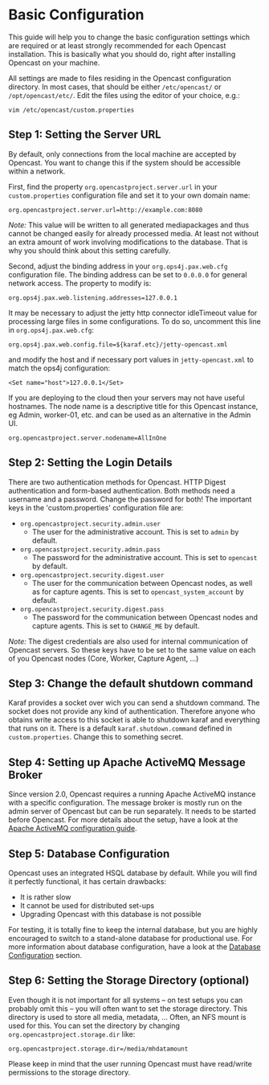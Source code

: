 Basic Configuration
===================

This guide will help you to change the basic configuration settings which are required or at least strongly recommended
for each Opencast installation. This is basically what you should do, right after installing Opencast on your machine.

All settings are made to files residing in the Opencast configuration directory. In most cases, that should be either
`/etc/opencast/` or `/opt/opencast/etc/`. Edit the files using the editor of your choice, e.g.:

    vim /etc/opencast/custom.properties


Step 1: Setting the Server URL
------------------------------

By default, only connections from the local machine are accepted by Opencast.  You want to change this if the system
should be accessible within a network.

First, find the property `org.opencastproject.server.url` in your `custom.properties` configuration file and set it to
your own domain name:

    org.opencastproject.server.url=http://example.com:8080

*Note:* This value will be written to all generated mediapackages and thus cannot be changed easily for already
processed media. At least not without an extra amount of work involving modifications to the database. That is why you
should think about this setting carefully.

Second, adjust the binding address in your `org.ops4j.pax.web.cfg` configuration file. The binding address can be set to
`0.0.0.0` for general network access. The property to modify is:

    org.ops4j.pax.web.listening.addresses=127.0.0.1

It may be necessary to adjust the jetty http connector idleTimeout value for processing large files in some configurations.
To do so, uncomment this line in `org.ops4j.pax.web.cfg`:

    org.ops4j.pax.web.config.file=${karaf.etc}/jetty-opencast.xml

and modify the host and if necessary port values in `jetty-opencast.xml` to match the ops4j configuration:

    <Set name="host">127.0.0.1</Set>

If you are deploying to the cloud then your servers may not have useful hostnames. The node name is a descriptive title
for this Opencast instance, eg Admin, worker-01, etc. and can be used as an alternative in the Admin UI.

    org.opencastproject.server.nodename=AllInOne

Step 2: Setting the Login Details
---------------------------------

There are two authentication methods for Opencast. HTTP Digest authentication and form-based authentication. Both
methods need a username and a password. Change the password for both! The important keys in the 'custom.properties'
configuration file are:

* `org.opencastproject.security.admin.user`
    * The user for the administrative account. This is set to `admin` by default.
* `org.opencastproject.security.admin.pass`
    * The password for the administrative account. This is set to `opencast` by default.
* `org.opencastproject.security.digest.user`
    * The user for the communication between Opencast nodes, as well as for capture agents. This is set to
    `opencast_system_account` by default.
* `org.opencastproject.security.digest.pass`
    * The password for the communication between Opencast nodes and capture agents. This is set to `CHANGE_ME` by default.

*Note:* The digest credentials are also used for internal communication of Opencast servers. So these keys have to be
set to the same value on each of you Opencast nodes (Core, Worker, Capture Agent, …)


Step 3: Change the default shutdown command
-------------------------------------------

Karaf provides a socket over wich you can send a shutdown command. The socket does not provide any kind of
authentication. Therefore anyone who obtains write access to this socket is able to shutdown karaf and everything
that runs on it. There is a default `karaf.shutdown.command` defined in `custom.properties`. Change this to something
secret.


Step 4: Setting up Apache ActiveMQ Message Broker
-------------------------------------------------

Since version 2.0, Opencast requires a running Apache ActiveMQ instance with a specific configuration.  The message
broker is mostly run on the admin server of Opencast but can be run separately. It needs to be started before Opencast.
For more details about the setup, have a look at the [Apache ActiveMQ configuration guide](message-broker.md).


Step 5: Database Configuration
------------------------------

Opencast uses an integrated HSQL database by default. While you will find it perfectly functional, it has certain
drawbacks:

* It is rather slow
* It cannot be used for distributed set-ups
* Upgrading Opencast with this database is not possible

For testing, it is totally fine to keep the internal database, but you are highly encouraged to switch to a stand-alone
database for productional use. For more information about database configuration, have a look at the [Database
Configuration](database.md) section.


Step 6: Setting the Storage Directory (optional)
------------------------------------------------

Even though it is not important for all systems – on test setups you can probably omit this – you will often want to set
the storage directory. This directory is used to store all media, metadata, … Often, an NFS mount is used for this. You
can set the directory by changing `org.opencastproject.storage.dir` like:

    org.opencastproject.storage.dir=/media/mhdatamount

Please keep in mind that the user running Opencast must have read/write permissions to the storage directory.

